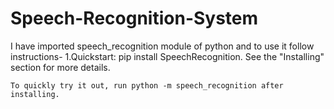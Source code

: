 # Speech-Recognition-System
I have imported speech_recognition module of python and to use it follow instructions-
1.Quickstart: pip install SpeechRecognition. See the "Installing" section for more details.

    To quickly try it out, run python -m speech_recognition after installing.

